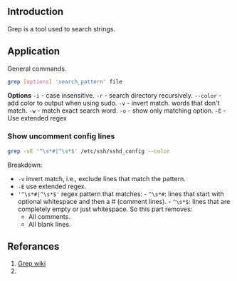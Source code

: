 ## Introduction
Grep is a tool used to search strings.  

## Application
General commands.
```sh
grep [options] 'search_pattern' file
```

**Options**
`-i` - case insensitive.
`-r` - search directory recursively.
`--color` -add color to output when using sudo.
`-v` - invert match. words that don't match.
`-w` - match exact search word.
`-o` - show only matching option.
`-E` - Use extended regex


### Show uncomment config lines
```sh
grep -vE '^\s*#|^\s*$' /etc/ssh/sshd_config --color
```  
Breakdown:
- `-v` invert match, i.e., exclude lines that match the pattern.
- `-E` use extended regex.
- `'^\s*#|^\s*$'` regex pattern that matches:
        - `^\s*#`: lines that start with optional whitespace and then a # (comment lines).
        - `^\s*$`: lines that are completely empty or just whitespace.
So this part removes:
    - All comments.
    - All blank lines.


## Referances
1. [Grep wiki](https://en.wikipedia.org/wiki/Grep)
2. []()